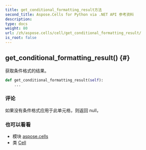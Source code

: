 ```yaml
---
title: get_conditional_formatting_result方法
second_title: Aspose.Cells for Python via .NET API 参考资料
description:
type: docs
weight: 80
url: /zh/aspose.cells/cell/get_conditional_formatting_result/
is_root: false
---
```

##  get_conditional_formatting_result() {#}
获取条件格式的结果。



```python
def get_conditional_formatting_result(self):
    ...
```


### 评论

如果没有条件格式应用于此单元格，则返回 null，


### 也可以看看

* 模块 [aspose.cells](../../)
* 类 [Cell](/cells/python-net/zh/aspose.cells/cell)
